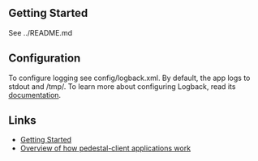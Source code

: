 ## Getting Started

See ../README.md

## Configuration

To configure logging see config/logback.xml. By default, the app logs to stdout and /tmp/.
To learn more about configuring Logback, read its [documentation](http://logback.qos.ch/documentation.html).

## Links

* [Getting Started](http://pedestal.io/documentation/)
* [Overview of how pedestal-client applications work](http://pedestal.io/documentation/application-overview/)
